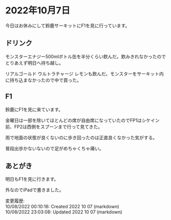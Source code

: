 # 2022年10月7日

今日はお休みにして鈴鹿サーキットにF1を見に行っています。

## ドリンク

モンスターエナジー500mlボトル缶を半分くらい飲んだ。飲みきれなかったのでとりあえず明日へ持ち越し。

リアルゴールド ウルトラチャージ レモンも飲んだ。モンスターをサーキット内に持ち込まなかったので中で買った。

## F1

鈴鹿にF1を見に来ています。

金曜日は一部を除いてほとんどの席が自由席になっていたのでFP1はシケイン前、FP2は西側をスプーンまで行って見てきた。

雨で地面の状態が良くないのに歩き回ったのは正直良くなかった気がする。

普段出歩かないないので足がめちゃくちゃ痛い。

## あとがき

明日もF1を見に行きます。

外なのでiPadで書きました。

変更履歴:  
10/08/2022 00:10:16: Created 2022 10 07 (markdown)  
10/08/2022 23:03:08: Updated 2022 10 07 (markdown)  
